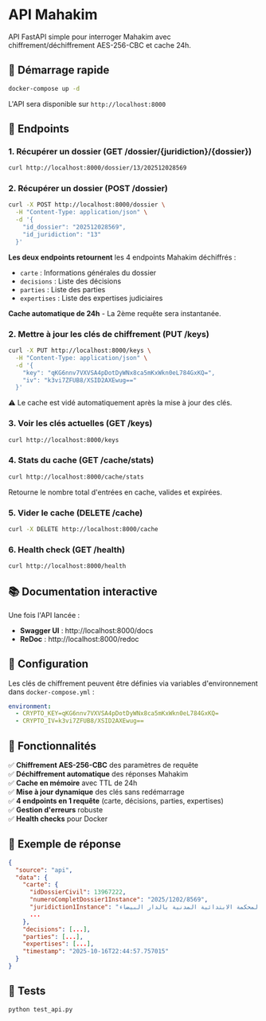 # API Mahakim

API FastAPI simple pour interroger Mahakim avec chiffrement/déchiffrement AES-256-CBC et cache 24h.

## 🚀 Démarrage rapide

```bash
docker-compose up -d
```

L'API sera disponible sur `http://localhost:8000`

## 📡 Endpoints

### 1. Récupérer un dossier (GET /dossier/{juridiction}/{dossier})
```bash
curl http://localhost:8000/dossier/13/202512028569
```

### 2. Récupérer un dossier (POST /dossier)
```bash
curl -X POST http://localhost:8000/dossier \
  -H "Content-Type: application/json" \
  -d '{
    "id_dossier": "202512028569",
    "id_juridiction": "13"
  }'
```

**Les deux endpoints retournent** les 4 endpoints Mahakim déchiffrés :
- `carte` : Informations générales du dossier
- `decisions` : Liste des décisions
- `parties` : Liste des parties
- `expertises` : Liste des expertises judiciaires

**Cache automatique de 24h** - La 2ème requête sera instantanée.

### 2. Mettre à jour les clés de chiffrement (PUT /keys)
```bash
curl -X PUT http://localhost:8000/keys \
  -H "Content-Type: application/json" \
  -d '{
    "key": "qKG6nnv7VXVSA4pDotDyWNx8ca5mKxWkn0eL784GxKQ=",
    "iv": "k3vi7ZFUB8/XSID2AXEwug=="
  }'
```
⚠️ Le cache est vidé automatiquement après la mise à jour des clés.

### 3. Voir les clés actuelles (GET /keys)
```bash
curl http://localhost:8000/keys
```

### 4. Stats du cache (GET /cache/stats)
```bash
curl http://localhost:8000/cache/stats
```
Retourne le nombre total d'entrées en cache, valides et expirées.

### 5. Vider le cache (DELETE /cache)
```bash
curl -X DELETE http://localhost:8000/cache
```

### 6. Health check (GET /health)
```bash
curl http://localhost:8000/health
```

## 📚 Documentation interactive

Une fois l'API lancée :
- **Swagger UI** : http://localhost:8000/docs
- **ReDoc** : http://localhost:8000/redoc

## 🔧 Configuration

Les clés de chiffrement peuvent être définies via variables d'environnement dans `docker-compose.yml` :

```yaml
environment:
  - CRYPTO_KEY=qKG6nnv7VXVSA4pDotDyWNx8ca5mKxWkn0eL784GxKQ=
  - CRYPTO_IV=k3vi7ZFUB8/XSID2AXEwug==
```

## 🎯 Fonctionnalités

✅ **Chiffrement AES-256-CBC** des paramètres de requête  
✅ **Déchiffrement automatique** des réponses Mahakim  
✅ **Cache en mémoire** avec TTL de 24h  
✅ **Mise à jour dynamique** des clés sans redémarrage  
✅ **4 endpoints en 1 requête** (carte, décisions, parties, expertises)  
✅ **Gestion d'erreurs** robuste  
✅ **Health checks** pour Docker

## 📝 Exemple de réponse

```json
{
  "source": "api",
  "data": {
    "carte": {
      "idDossierCivil": 13967222,
      "numeroCompletDossier1Instance": "2025/1202/8569",
      "juridiction1Instance": "المحكمة الابتدائية المدنية بالدار البيضاء",
      ...
    },
    "decisions": [...],
    "parties": [...],
    "expertises": [...],
    "timestamp": "2025-10-16T22:44:57.757015"
  }
}
```

## 🧪 Tests

```bash
python test_api.py
```
